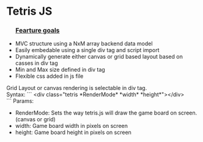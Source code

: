 <h1>Tetris JS</h1>

<ul><h3><u>Fearture goals</u></h3>
	<li>MVC structure using a NxM array backend data model</li>
	<li>Easily embedable using a single div tag and script import</li>
	<li>Dynamically generate either canvas or grid based layout based on casses in div tag</li>
	<li>Min and Max size defined in div tag</li>
	<li>Flexible css added in js file</li>

</ul>

<p>
	Grid Layout or canvas rendering is selectable in div tag. <br />
	Syntax: 
	```
	&#60;div class="tetris *RenderMode* *width* *height*"&#62;&#60;/div&#62; <br />
	```
	Params: 
	<ul>
	<li>RenderMode: Sets the way tetris.js will draw the game board on screen. (canvas or grid)</li>
	<li>width: Game board width in pixels on screen</li>
	<li>height: Game board height in pixels on screen</li>
	</ul>
</p>